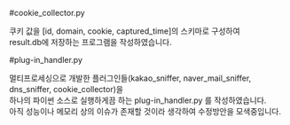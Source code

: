 #cookie_collector.py  

쿠키 값을 [id, domain, cookie, captured_time]의 스키마로 구성하여  
result.db에 저장하는 프로그램을 작성하였습니다.

#plug-in_handler.py

멀티프로세싱으로 개발한 플러그인들(kakao_sniffer, naver_mail_sniffer, dns_sniffer, cookie_collector)을  
하나의 파이썬 소스로 실행하게끔 하는 plug-in_handler.py 를 작성하였습니다.  
아직 성능이나 메모리 상의 이슈가 존재할 것이라 생각하여 수정방안을 모색중입니다.  